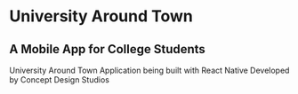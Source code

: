 # University Around Town
## A Mobile App for College Students

University Around Town Application being built with React Native
Developed by Concept Design Studios
